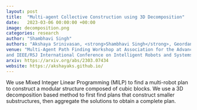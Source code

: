 ```yaml
---
layout: post
title:  "Multi-agent Collective Construction using 3D Decomposition"
date:   2023-03-06 00:00:00 +00:00
image: decomposition.png
categories: research
author: "Shambhavi Singh"
authors: "Akshaya Srinivasan, <strong>Shambhavi Singh</strong>, Geordan Gutow, Howie Choset and Bhaskar Vundurthy"
venue: "Multi-Agent Path Finding Workshop at Association for the Advancement of Artificial Intelligence, Washington DC, USA, 2023, 
and IEEE/RSJ International Conference on Intelligent Robots and Systems (IROS), Detroit, USA"
arxiv: https://arxiv.org/abs/2303.07434
website: https://akshayaks.github.io/
---
```

We use Mixed Integer Linear Programming (MILP) to find a multi-robot plan to construct a modular structure composed of cubic blocks. We use a 3D decomposition based method to first find plans that construct smaller substructures, then aggregate the solutions to obtain a complete plan.